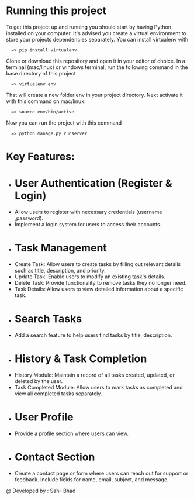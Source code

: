 # Running this project


To get this project up and running you should start by having Python installed on your computer. It's advised you create a virtual environment to store your projects dependencies separately. You can install virtualenv with

      => pip install virtualenv
Clone or download this repository and open it in your editor of choice. In a terminal (mac/linux) or windows terminal, run the following command in the base directory of this project

      => virtualenv env
That will create a new folder env in your project directory. Next activate it with this command on mac/linux:

      => source env/bin/active
Now you can run the project with this command

      => python manage.py runserver



# Key Features:
-	# User Authentication (Register & Login)
-	Allow users to register with necessary credentials (username ,password).
-	Implement a login system for users to access their accounts.
-	# Task Management
-	Create Task: Allow users to create tasks by filling out relevant details such as title, description, and priority.
-	Update Task: Enable users to modify an existing task's details.
-	Delete Task: Provide functionality to remove tasks they no longer need.
-	Task Details: Allow users to view detailed information about a specific task.
-	# Search Tasks
-	Add a search feature to help users find tasks by title, description.
-	# History & Task Completion
-	History Module: Maintain a record of all tasks created, updated, or deleted by the user.
-	Task Completed Module: Allow users to mark tasks as completed and view all completed tasks separately.
-	# User Profile
-	Provide a profile section where users can view.
-	# Contact Section
-	Create a contact page or form where users can reach out for support or feedback. Include fields for name, email, subject, and message.


@ Developed by : Sahil Bhad

